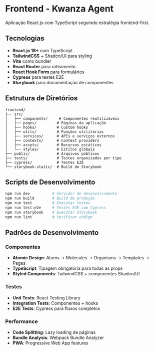 # Frontend - Kwanza Agent

Aplicação React.js com TypeScript seguindo estratégia frontend-first.

## Tecnologias

- **React.js 18+** com TypeScript
- **TailwindCSS** + Shadcn/UI para styling
- **Vite** como bundler
- **React Router** para roteamento
- **React Hook Form** para formulários
- **Cypress** para testes E2E
- **Storybook** para documentação de componentes

## Estrutura de Diretórios

```
frontend/
├── src/
│   ├── components/     # Componentes reutilizáveis
│   ├── pages/         # Páginas da aplicação
│   ├── hooks/         # Custom hooks
│   ├── utils/         # Funções utilitárias
│   ├── services/      # APIs e serviços externos
│   ├── contexts/      # Context providers
│   ├── assets/        # Recursos estáticos
│   └── styles/        # Estilos globais
├── public/            # Arquivos públicos
├── tests/             # Testes organizados por tipo
├── cypress/           # Testes E2E
└── storybook-static/  # Build do Storybook
```

## Scripts de Desenvolvimento

```bash
npm run dev          # Servidor de desenvolvimento
npm run build        # Build de produção
npm run test         # Executar testes
npm run test:e2e     # Testes E2E com Cypress
npm run storybook    # Executar Storybook
npm run lint         # Verificar código
```

## Padrões de Desenvolvimento

### Componentes
- **Atomic Design**: Atoms → Molecules → Organisms → Templates → Pages
- **TypeScript**: Tipagem obrigatória para todas as props
- **Styled Components**: TailwindCSS + componentes Shadcn/UI

### Testes
- **Unit Tests**: React Testing Library
- **Integration Tests**: Componentes + hooks
- **E2E Tests**: Cypress para fluxos completos

### Performance
- **Code Splitting**: Lazy loading de páginas
- **Bundle Analysis**: Webpack Bundle Analyzer
- **PWA**: Progressive Web App features